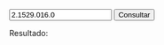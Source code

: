 <!DOCTYPE html>
<html>
<meta charset="UTF-8">
<meta name="viewport" content="width=device-width, initial-scale=1.0">
<head>
  <title>Prueba websevice</title>
</head>
<body>
  <input type="text" class="text-box-centrado" id="codigo" placeholder="Código del artículo" value="2.1529.016.0">
  <button onclick="info()">Consultar</button>
  <p>Resultado: <span id="resultado"></span></p>

  <script>
    function info() {
    var texto = document.getElementById("codigo").value;
    fetch('http://tractoricambi.dyn.grn.es:8075/info_articulo?codigo=' + texto)
      .then(response => response.text())
      .then(data => {
        console.log('Respuesta del servidor:', data);
        document.getElementById("resultado").innerText = data;
      })
      .catch(error => {
        console.error('Error:', error);
      });
    }
  </script>
</body>
</html>
